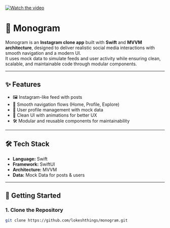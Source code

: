 [![Watch the video](https://img.youtube.com/vi/qVAJ2t9PF4/0.jpg)](https://youtube.com/shorts/qVAJ2t9PF4?feature=share)

# 📸 Monogram

Monogram is an **Instagram clone app** built with **Swift** and **MVVM architecture**, designed to deliver realistic social media interactions with smooth navigation and a modern UI.  
It uses mock data to simulate feeds and user activity while ensuring clean, scalable, and maintainable code through modular components.

---

## ✨ Features
- 🖼️ Instagram-like feed with posts  
- 🔄 Smooth navigation flows (Home, Profile, Explore)  
- 👥 User profile management with mock data  
- 🎨 Clean UI with animations for better UX  
- 🛠️ Modular and reusable components for maintainability  

---

## 🛠️ Tech Stack
- **Language:** Swift  
- **Framework:** SwiftUI  
- **Architecture:** MVVM  
- **Data:** Mock Data for posts & users  

---

## 🚀 Getting Started

### 1. Clone the Repository
```bash
git clone https://github.com/lokeshthings/monogram.git
